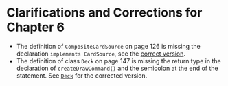 # Clarifications and Corrections for Chapter 6

* The definition of `CompositeCardSource` on page 126 is missing the declaration `implements CardSource`, see the [correct version](../chapter-code/chapter6/CompositeCardSource.java).
* The definition of class `Deck` on page 147 is missing the return type in the declaration of `createDrawCommand()` and the semicolon at the end of the statement. See [`Deck`](../chapter-code/chapter6/Deck.java) for the corrected version.